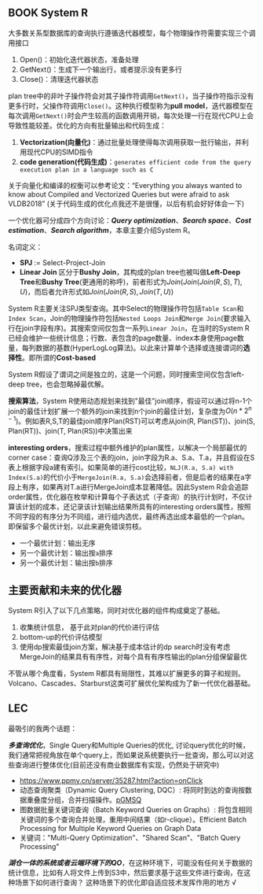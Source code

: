 ## BOOK System R

大多数关系型数据库的查询执行遵循迭代器模型，每个物理操作符需要实现三个调用接口
1. Open()：初始化迭代器状态，准备处理
2. GetNext()：生成下一个输出行，或者提示没有更多行
3. Close()：清理迭代器状态

plan tree中的非叶子操作符会对其子操作符调用`GetNext()`，当子操作符指示没有更多行时，父操作符调用`Close()`。这种执行模型称为**pull model**，迭代器模型在每次调用`GetNext()`时会产生较高的函数调用开销，每次处理一行在现代CPU上会导致性能较差。优化的方向有批量输出和代码生成：

1. **Vectorization(向量化)**：通过批量处理使得每次调用获取一批行输出，并利用现代CPU的SIMD指令
2. **code generation(代码生成)**：`generates efficient code from the query execution plan in a language such as C `

关于向量化和编译的权衡可以参考论文：“Everything you always wanted to know about Compiled and Vectorized Queries but were afraid to ask VLDB2018” (关于代码生成的优化点我还不是很懂，以后有机会好好体会一下)

一个优化器可分成四个方向讨论：***Query optimization***、***Search space***、***Cost estimation***、***Search algorithm***，本章主要介绍System R。

名词定义：
- **SPJ** := Select-Project-Join
- **Linear Join** 区分于**Bushy Join**，其构成的plan tree也被叫做**Left-Deep Tree**和**Bushy Tree**(更通用的称呼)，前者形式为$Join(Join(Join(R, S), T), U)$，而后者允许形式如$Join(Join(R, S), Join(T, U))$


System R主要关注SPJ类型查询。其中Select的物理操作符包括`Table Scan`和`Index Scan`，Join的物理操作符包括`Nested Loops Join`和`Merge Join`(要求输入行在join字段有序)。其搜索空间仅包含一系列`Linear Join`，在当时的System R已经会维护一些统计信息；行数、表包含的page数量、index本身使用page数量，每列数据的基数(HyperLogLog算法)。以此来计算单个选择或连接谓词的**选择性**。即所谓的**Cost-based**

System R假设了谓词之间是独立的，这是一个问题，同时搜索空间仅包含left-deep tree，也会忽略掉最优解。

**搜索算法**，System R使用动态规划来找到"最佳"join顺序，假设可以通过将n-1个join的最佳计划扩展一个额外的join来找到n个join的最佳计划，复杂度为$O(n*2^{n-1})$。例如表R,S,T的最佳join顺序Plan(RST)可以考虑从join(R, Plan(ST))、join(S, Plan(RT))、join(T, Plan(RS))中决策出来

**interesting orders**，搜索过程中额外维护的plan属性，以解决一个局部最优的corner case：查询Q涉及三个表的join，join字段为R.a、S.a、T.a，并且假设在S表上根据字段a建有索引。如果简单的进行cost比较，`NLJ(R.a, S.a) with Index(S.a)`的代价小于`MergeJoin(R.a, S.a)`会选择前者，但是后者的结果在a字段上有序，如果再对T.a进行MergeJoin成本显著降低。因此System R会会追踪order属性，优化器在枚举和计算每个子表达式（子查询）的执行计划时，不仅计算该计划的成本，还记录该计划输出结果所具有的interesting orders属性，按照不同字段的有序分为不同组，进行组内选优，最终再选出成本最低的一个plan。即保留多个最优计划，以此来避免错误剪枝。

- 一个最优计划：输出无序
- 另一个最优计划：输出按`a`排序
- 另一个最优计划：输出按`b`排序

## 主要贡献和未来的优化器

System R引入了以下几点策略，同时对优化器的组件构成奠定了基础。

1. 收集统计信息， 基于此对plan的代价进行评估
2. bottom-up的代价评估模型
3. 使用dp搜索最佳join方案，解决基于成本估计的dp search时没有考虑MergeJoin的结果具有有序性，对每个具有有序性输出的plan分组保留最优

不管从哪个角度看，System R都具有局限性，其难以扩展更多的算子和规则。Volcano、Cascades、Starburst这类可扩展优化架构成为了新一代优化器基础。

## LEC

最吸引的我两个话题：

***多查询优化***，Single Query和Multiple Queries的优化, 讨论query优化的时候，我们通常把视角放在单个query上，而如果说系统要执行一批查询，那么可以对这些查询进行整体优化(目前还没有商业数据库有实现，仍然处于研究中)
- https://www.ppmy.cn/server/35287.html?action=onClick
- 动态查询聚类（Dynamic Query Clustering, DQC）: 将同时到达的查询按数据重叠度分组，合并扫描操作。[pGMSQ](https://www.jos.org.cn/jos/article/abstract/3665)
- 图数据批量关键词查询（Batch Keyword Queries on Graphs）: 将包含相同关键词的多个查询合并处理，重用中间结果（如r-clique）。Efficient Batch Processing for Multiple Keyword Queries on Graph Data
- 关键词："Multi-Query Optimization"、"Shared Scan"、"Batch Query Processing"

***湖仓一体的系统或者云端环境下的QO***，在这种环境下，可能没有任何关于数据的统计信息，比如有人将文件上传到S3中，然后要求基于这些文件进行查询，在这种场景下如何进行查询？ 这种场景下的优化即自适应技术发挥作用的地方 √




